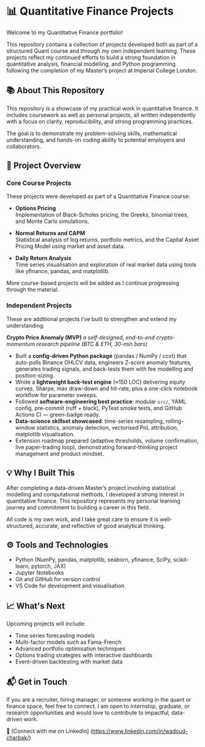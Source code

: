 # 📊 Quantitative Finance Projects

Welcome to my Quantitative Finance portfolio! 

This repository contains a collection of projects developed both as part of a structured Quant course and through my own independent learning. These projects reflect my continued efforts to build a strong foundation in quantitative analysis, financial modelling, and Python programming following the completion of my Master’s project at Imperial College London.

## 📚 About This Repository

This repository is a showcase of my practical work in quantitative finance. It includes coursework as well as personal projects, all written independently with a focus on clarity, reproducibility, and strong programming practices.

The goal is to demonstrate my problem-solving skills, mathematical understanding, and hands-on coding ability to potential employers and collaborators.

## 🧠 Project Overview

### Core Course Projects

These projects were developed as part of a Quantitative Finance course:

- **Options Pricing**  
  Implementation of Black-Scholes pricing, the Greeks, binomial trees, and Monte Carlo simulations.

- **Normal Returns and CAPM**  
  Statistical analysis of log returns, portfolio metrics, and the Capital Asset Pricing Model using market and asset data.

- **Daily Return Analysis**  
  Time series visualisation and exploration of real market data using tools like yfinance, pandas, and matplotlib.

More course-based projects will be added as I continue progressing through the material.

### Independent Projects

These are additional projects I’ve built to strengthen and extend my understanding:

**Crypto Price Anomaly (MVP)**
*a self-designed, end-to-end crypto-momentum research pipeline (BTC & ETH, 30-min bars)*

* Built a **config-driven Python package** (pandas / NumPy / ccxt) that auto-pulls Binance OHLCV data, engineers Z-score anomaly features, generates trading signals, and back-tests them with fee modelling and position-sizing.
* Wrote a **lightweight back-test engine** (≈150 LOC) delivering equity curves, Sharpe, max draw-down and hit-rate, plus a one-click notebook workflow for parameter sweeps.
* Followed **software-engineering best practice**: modular `src/`, YAML config, pre-commit (ruff + black), PyTest smoke tests, and GitHub Actions CI — green-badge ready.
* **Data-science skillset showcased**: time-series resampling, rolling-window statistics, anomaly detection, vectorised PnL attribution, matplotlib visualisation.
* Extension roadmap prepared (adaptive thresholds, volume confirmation, live paper-trading loop), demonstrating forward-thinking project management and product mindset.
 

## 💡 Why I Built This

After completing a data-driven Master’s project involving statistical modelling and computational methods, I developed a strong interest in quantitative finance. This repository represents my personal learning journey and commitment to building a career in this field.

All code is my own work, and I take great care to ensure it is well-structured, accurate, and reflective of good analytical thinking.

## ⚙️ Tools and Technologies

- Python (NumPy, pandas, matplotlib, seaborn, yfinance, SciPy, scikit-learn, pytorch, JAX)
- Jupyter Notebooks
- Git and GitHub for version control
- VS Code for development and visualisation

## 📈 What's Next

Upcoming projects will include:

- Time series forecasting models  
- Multi-factor models such as Fama-French  
- Advanced portfolio optimisation techniques  
- Options trading strategies with interactive dashboards  
- Event-driven backtesting with market data

## 📬 Get in Touch

If you are a recruiter, hiring manager, or someone working in the quant or finance space, feel free to connect. I am open to internship, graduate, or research opportunities and would love to contribute to impactful, data-driven work.

📎 [Connect with me on LinkedIn] (https://www.linkedin.com/in/wadoud-charbak/)
